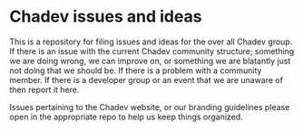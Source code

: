 # Chadev issues and ideas

This is a repository for filing issues and ideas for the over all Chadev group.  If there is an issue with the current Chadev community structure; something we are doing wrong, we can improve on, or something we are blatantly just not doing that we should be.  If there is a problem with a community member.  If there is a developer group or an event that we are unaware of then report it here.

Issues pertaining to the Chadev website, or our branding guidelines please open in the appropriate repo to help us keep things organized.
